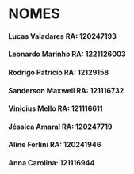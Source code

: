 # NOMES

#### Lucas Valadares RA: 120247193 &nbsp;
#### Leonardo Marinho RA: 1221126003 &nbsp;
#### Rodrigo Patrício RA: 12129158&nbsp;
#### Sanderson Maxwell RA: 121116732
#### Vinicius Mello RA: 121116611
#### Jéssica Amaral RA: 120247719
#### Aline Ferlini RA: 120241946
#### Anna Carolina: 121116944
